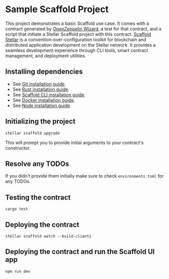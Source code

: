 # Sample Scaffold Project

This project demonstrates a basic Scaffold use case. It comes with a contract generated by [OpenZeppelin Wizard](https://wizard.openzeppelin.com/), a test for that contract, and a script that initiate a Stellar Scaffold project with this contract. [Scaffold Stellar](https://github.com/AhaLabs/scaffold-stellar?tab=readme-ov-file#scaffold-stellar) is a convention-over-configuration toolkit for blockchain and distributed application development on the Stellar network. It provides a seamless development experience through CLI tools, smart contract management, and deployment utilities.

## Installing dependencies

- See [Git installation guide](https://github.com/git-guides/install-git).
- See [Rust installation guide](https://www.rust-lang.org/tools/install).
- See [Scaffold CLI installation guide](https://github.com/AhaLabs/scaffold-stellar?tab=readme-ov-file#quick-start).
- See [Docker installation guide](https://docs.docker.com/engine/install/).
- See [Node installation guide](https://nodejs.org/en/download).

## Initializing the project

```
stellar scaffold upgrade
```

This will prompt you to provide initial arguments to your contract's constructor.

## Resolve any TODOs 

If you didn't provide them initially make sure to check `environments.toml` for any TODOs.


## Testing the contract

```
cargo test
```

## Deploying the contract

```
stellar scaffold watch --build-clients
```

## Deploying the contract and run the Scaffold UI app

```
npm run dev
```
